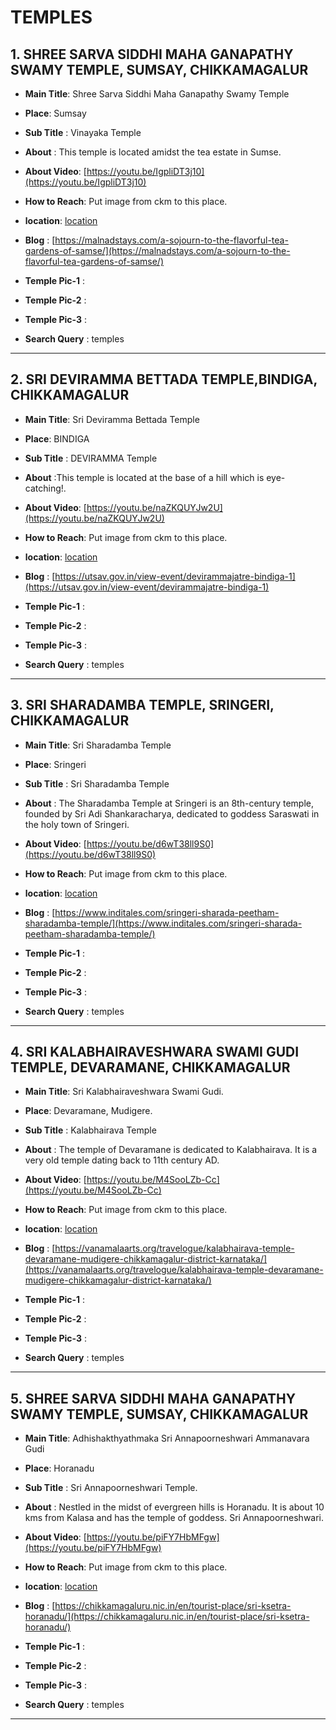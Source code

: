 # TEMPLES

## 1. **SHREE SARVA SIDDHI MAHA GANAPATHY SWAMY TEMPLE, SUMSAY, CHIKKAMAGALUR**

- **Main Title**: Shree Sarva Siddhi Maha Ganapathy Swamy Temple
- **Place**: Sumsay
- **Sub Title** : Vinayaka Temple

- **About** : This temple is located amidst the tea estate in Sumse.
- **About Video**: [https://youtu.be/IgpliDT3j10](https://youtu.be/IgpliDT3j10)

- **How to Reach**: Put image from ckm to this place.
- **location**: [location](https://www.google.com/maps/place/Samse+Ganapati+temple/@13.19577,75.3354728,15z/data=!4m5!3m4!1s0x0:0x962a927ebc08c7d1!8m2!3d13.1957698!4d75.3354869)

- **Blog** : [https://malnadstays.com/a-sojourn-to-the-flavorful-tea-gardens-of-samse/](https://malnadstays.com/a-sojourn-to-the-flavorful-tea-gardens-of-samse/)

- **Temple Pic-1** :
- **Temple Pic-2** :
- **Temple Pic-3** :

- **Search Query** : temples

---

## 2. **SRI DEVIRAMMA BETTADA TEMPLE,BINDIGA, CHIKKAMAGALUR**

- **Main Title**: Sri Deviramma Bettada Temple
- **Place**: BINDIGA
- **Sub Title** : DEVIRAMMA Temple

- **About** :This temple is located at the base of a hill which is eye-catching!.
- **About Video**: [https://youtu.be/naZKQUYJw2U](https://youtu.be/naZKQUYJw2U)

- **How to Reach**: Put image from ckm to this place.
- **location**: [location](https://www.google.com/maps/place/Sri+Deviramma+Temple/@13.4178499,75.791567,17z/data=!3m1!4b1!4m5!3m4!1s0x3bbadeb2679a3e69:0xe23a005cececcb6c!8m2!3d13.4178499!4d75.7937557)

- **Blog** : [https://utsav.gov.in/view-event/devirammajatre-bindiga-1](https://utsav.gov.in/view-event/devirammajatre-bindiga-1)

- **Temple Pic-1** :
- **Temple Pic-2** :
- **Temple Pic-3** :

- **Search Query** : temples

---

## 3. **SRI SHARADAMBA TEMPLE, SRINGERI, CHIKKAMAGALUR**

- **Main Title**: Sri Sharadamba Temple
- **Place**: Sringeri
- **Sub Title** : Sri Sharadamba Temple

- **About** : The Sharadamba Temple at Sringeri is an 8th-century temple, founded by Sri Adi Shankaracharya, dedicated to goddess Saraswati in the holy town of Sringeri.
- **About Video**: [https://youtu.be/d6wT38ll9S0](https://youtu.be/d6wT38ll9S0)

- **How to Reach**: Put image from ckm to this place.
- **location**: [location](https://www.google.com/maps/place/Sri+Sharadamba+Temple/@13.4161453,75.2342279,15z/data=!3m1!4b1!4m5!3m4!1s0x3bbb4163302b1b15:0x60508b7cede515a8!8m2!3d13.4161459!4d75.2511368)

- **Blog** : [https://www.inditales.com/sringeri-sharada-peetham-sharadamba-temple/](https://www.inditales.com/sringeri-sharada-peetham-sharadamba-temple/)

- **Temple Pic-1** :
- **Temple Pic-2** :
- **Temple Pic-3** :

- **Search Query** : temples

---

## 4. **SRI KALABHAIRAVESHWARA SWAMI GUDI TEMPLE, DEVARAMANE, CHIKKAMAGALUR**

- **Main Title**: Sri Kalabhairaveshwara Swami Gudi.
- **Place**: Devaramane, Mudigere.
- **Sub Title** : Kalabhairava Temple

- **About** : The temple of Devaramane is dedicated to Kalabhairava. It is a very old temple dating back to 11th century AD.
- **About Video**: [https://youtu.be/M4SooLZb-Cc](https://youtu.be/M4SooLZb-Cc)

- **How to Reach**: Put image from ckm to this place.
- **location**: [location](https://www.google.com/maps/place/Sri+Kalabhairaveshwara+Swami+Gudi/@13.0615687,75.5362177,17z/data=!3m1!4b1!4m5!3m4!1s0x3ba4d20d4f74d673:0xbedbece7539185a9!8m2!3d13.061567!4d75.5384681)

- **Blog** : [https://vanamalaarts.org/travelogue/kalabhairava-temple-devaramane-mudigere-chikkamagalur-district-karnataka/](https://vanamalaarts.org/travelogue/kalabhairava-temple-devaramane-mudigere-chikkamagalur-district-karnataka/)

- **Temple Pic-1** :
- **Temple Pic-2** :
- **Temple Pic-3** :

- **Search Query** : temples

---

## 5. **SHREE SARVA SIDDHI MAHA GANAPATHY SWAMY TEMPLE, SUMSAY, CHIKKAMAGALUR**

- **Main Title**: Adhishakthyathmaka Sri Annapoorneshwari Ammanavara Gudi
- **Place**: Horanadu
- **Sub Title** : Sri Annapoorneshwari Temple.

- **About** : Nestled in the midst of evergreen hills is Horanadu. It is about 10 kms from Kalasa and has the temple of goddess. Sri Annapoorneshwari.
- **About Video**: [https://youtu.be/piFY7HbMFgw](https://youtu.be/piFY7HbMFgw)

- **How to Reach**: Put image from ckm to this place.
- **location**: [location](https://www.google.com/maps/place/Adhishakthyathmaka+Sri+Annapoorneshwari+Ammanavara+Gudi/@13.2765336,75.3428066,17z/data=!3m1!4b1!4m5!3m4!1s0x3bbb37e060ccf5b3:0x74031e2d5f52c0ca!8m2!3d13.2765322!4d75.3428182)

- **Blog** : [https://chikkamagaluru.nic.in/en/tourist-place/sri-ksetra-horanadu/](https://chikkamagaluru.nic.in/en/tourist-place/sri-ksetra-horanadu/)

- **Temple Pic-1** :
- **Temple Pic-2** :
- **Temple Pic-3** :

- **Search Query** : temples

---
